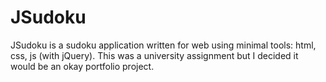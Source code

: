 # JSudoku

JSudoku is a sudoku application written for web using minimal tools: html, css, js (with jQuery).
This was a university assignment but I decided it would be an okay portfolio project.
